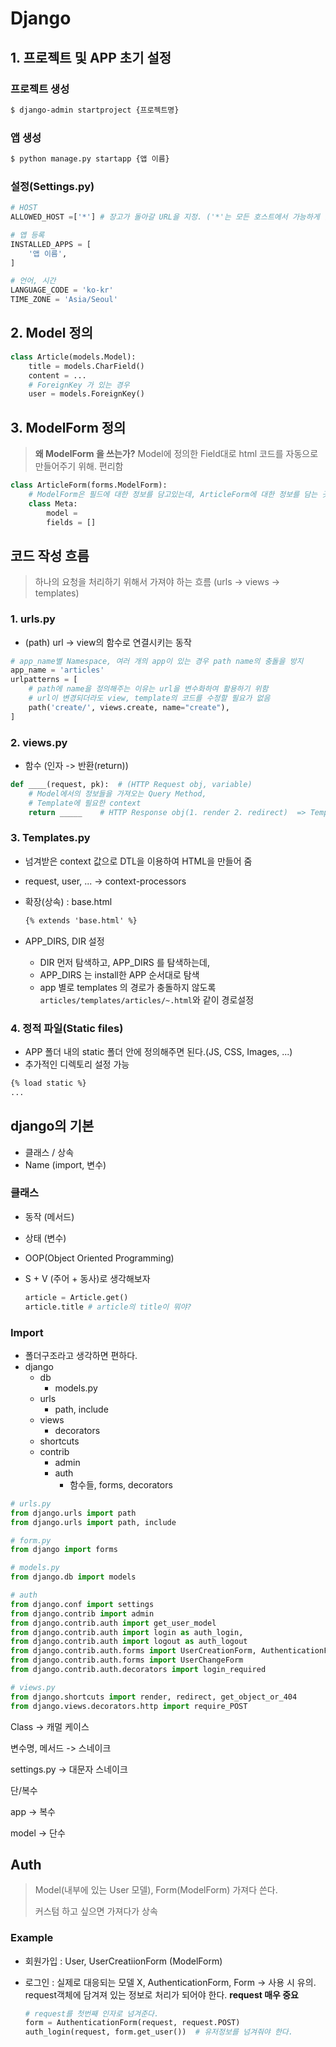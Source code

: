 # Django

## 1. 프로젝트 및 APP 초기 설정

### 프로젝트 생성

```bash
$ django-admin startproject {프로젝트명}
```



### 앱 생성

```bash
$ python manage.py startapp {앱 이름}
```



### 설정(Settings.py)

```python
# HOST
ALLOWED_HOST =['*'] # 장고가 돌아갈 URL을 지정. ('*'는 모든 호스트에서 가능하게 한다는 뜻.)

# 앱 등록
INSTALLED_APPS = [
    '앱 이름',
]

# 언어, 시간
LANGUAGE_CODE = 'ko-kr'
TIME_ZONE = 'Asia/Seoul'
```



## 2. Model 정의

```python
class Article(models.Model):
    title = models.CharField()
    content = ...
    # ForeignKey 가 있는 경우
    user = models.ForeignKey()
```



## 3. ModelForm 정의

> **왜 ModelForm 을 쓰는가?**
> Model에 정의한 Field대로 html 코드를 자동으로 만들어주기 위해. 편리함

```python
class ArticleForm(forms.ModelForm):
    # ModelForm은 필드에 대한 정보를 담고있는데, ArticleForm에 대한 정보를 담는 곳이 class Meta
    class Meta:
        model = 
        fields = []
```



## 코드 작성 흐름

> 하나의 요청을 처리하기 위해서 가져야 하는 흐름 (urls -> views -> templates)

### 1. urls.py

* (path) url -> view의 함수로 연결시키는 동작

```python
# app_name별 Namespace, 여러 개의 app이 있는 경우 path name의 충돌을 방지
app_name = 'articles'
urlpatterns = [
    # path에 name을 정의해주는 이유는 url을 변수화하여 활용하기 위함
    # url이 변경되더라도 view, template의 코드를 수정할 필요가 없음
    path('create/', views.create, name="create"),
]
```



### 2. views.py

* 함수 (인자 -> 반환(return))

```python
def ____(request, pk):	# (HTTP Request obj, variable)
    # Model에서의 정보들을 가져오는 Query Method,
    # Template에 필요한 context
    return _____	# HTTP Response obj(1. render 2. redirect)  => Template
```



### 3. Templates.py

- 넘겨받은 context 값으로 DTL을 이용하여 HTML을 만들어 줌

- request, user, ... -> context-processors

- 확장(상속) : base.html

  ```html
  {% extends 'base.html' %}
  ```

- APP_DIRS, DIR 설정

  - DIR 먼저 탐색하고, APP_DIRS 를 탐색하는데,
  - APP_DIRS 는 install한 APP 순서대로 탐색
  - app 별로 templates 의 경로가 충돌하지 않도록 `articles/templates/articles/~.html`와 같이 경로설정



### 4. 정적 파일(Static files)

- APP 폴더 내의 static 폴더 안에 정의해주면 된다.(JS, CSS, Images, ...)
- 추가적인 디렉토리 설정 가능

```html
{% load static %}
...
```



## django의 기본

- 클래스 / 상속
- Name (import, 변수)

### 클래스

- 동작 (메서드)

- 상태 (변수)

- OOP(Object Oriented Programming)

- S + V (주어 + 동사)로 생각해보자

  ```python
  article = Article.get()
  article.title	# article의 title이 뭐야?
  ```

### Import

- 폴더구조라고 생각하면 편하다.
- django
  - db
    - models.py
  - urls
    - path, include
  - views
    - decorators
  - shortcuts
  - contrib
    - admin
    - auth
      - 함수들, forms, decorators

```python
# urls.py
from django.urls import path
from django.urls import path, include

# form.py
from django import forms

# models.py
from django.db import models

# auth
from django.conf import settings
from django.contrib import admin
from django.contrib.auth import get_user_model
from django.contrib.auth import login as auth_login, 
from django.contrib.auth import logout as auth_logout
from django.contrib.auth.forms import UserCreationForm, AuthenticationForm
from django.contrib.auth.forms import UserChangeForm
from django.contrib.auth.decorators import login_required

# views.py
from django.shortcuts import render, redirect, get_object_or_404
from django.views.decorators.http import require_POST
```



Class -> 캐멀 케이스

변수명, 메서드 -> 스네이크

settings.py -> 대문자 스네이크

단/복수

app -> 복수

model -> 단수



## Auth

> Model(내부에 있는 User 모델), Form(ModelForm) 가져다 쓴다.
>
> 커스텀 하고 싶으면 가져다가 상속

### Example

- 회원가입 : User, UserCreatiionForm (ModelForm)

- 로그인 : 실제로 대응되는 모델 X, AuthenticationForm, Form -> 사용 시 유의. request객체에 담겨져 있는 정보로 처리가 되어야 한다. **request 매우 중요**

  ```python
  # request를 첫번째 인자로 넘겨준다.
  form = AuthenticationForm(request, request.POST)
  auth_login(request, form.get_user())	# 유저정보를 넘겨줘야 한다.
  ```

  